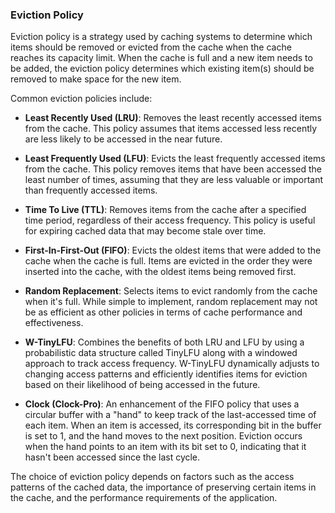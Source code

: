 ### Eviction Policy

Eviction policy is a strategy used by caching systems to determine which items should be removed or evicted from the cache when the cache reaches its capacity limit. When the cache is full and a new item needs to be added, the eviction policy determines which existing item(s) should be removed to make space for the new item.

Common eviction policies include:

- **Least Recently Used (LRU)**: Removes the least recently accessed items from the cache. This policy assumes that items accessed less recently are less likely to be accessed in the near future.

- **Least Frequently Used (LFU)**: Evicts the least frequently accessed items from the cache. This policy removes items that have been accessed the least number of times, assuming that they are less valuable or important than frequently accessed items.

- **Time To Live (TTL)**: Removes items from the cache after a specified time period, regardless of their access frequency. This policy is useful for expiring cached data that may become stale over time.

- **First-In-First-Out (FIFO)**: Evicts the oldest items that were added to the cache when the cache is full. Items are evicted in the order they were inserted into the cache, with the oldest items being removed first.

- **Random Replacement**: Selects items to evict randomly from the cache when it's full. While simple to implement, random replacement may not be as efficient as other policies in terms of cache performance and effectiveness.

- **W-TinyLFU**: Combines the benefits of both LRU and LFU by using a probabilistic data structure called TinyLFU along with a windowed approach to track access frequency. W-TinyLFU dynamically adjusts to changing access patterns and efficiently identifies items for eviction based on their likelihood of being accessed in the future.

- **Clock (Clock-Pro)**: An enhancement of the FIFO policy that uses a circular buffer with a "hand" to keep track of the last-accessed time of each item. When an item is accessed, its corresponding bit in the buffer is set to 1, and the hand moves to the next position. Eviction occurs when the hand points to an item with its bit set to 0, indicating that it hasn't been accessed since the last cycle.

The choice of eviction policy depends on factors such as the access patterns of the cached data, the importance of preserving certain items in the cache, and the performance requirements of the application.
